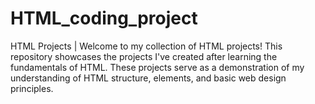 # HTML_coding_project
HTML Projects | Welcome to my collection of HTML projects! This repository showcases the projects I've created after learning the fundamentals of HTML. These projects serve as a demonstration of my understanding of HTML structure, elements, and basic web design principles.
